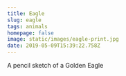 ```yaml
---
title: Eagle
slug: eagle
tags: animals
homepage: false
image: static/images/eagle-print.jpg
date: 2019-05-09T15:39:22.758Z
---
```

A pencil sketch of a Golden Eagle
